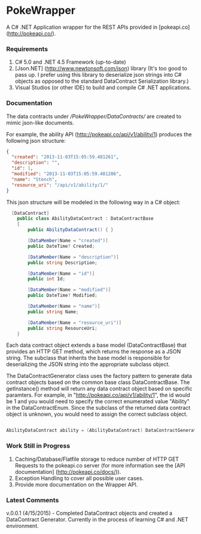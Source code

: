 # PokeWrapper

A C# .NET Application wrapper for the REST APIs provided in [pokeapi.co] (http://pokeapi.co/).

### Requirements

1. C# 5.0 and .NET 4.5 Framework (up-to-date)
2. [Json.NET] (http://www.newtonsoft.com/json) library (It's too good to pass up. I prefer using this library to deserialize json strings into C# objects as opposed to the standard DataContract Serialization library.)
3. Visual Studios (or other IDE) to build and compile C# .NET applications.

### Documentation

The data contracts under _/PokeWrapper/DataContracts/_ are created to mimic json-like documents.

For example, the ability API (http://pokeapi.co/api/v1/ability/1) produces the following json structure:

```json
{
  "created": "2013-11-03T15:05:59.481261",
  "description": "",
  "id": 1,
  "modified": "2013-11-03T15:05:59.481206",
  "name": "Stench",
  "resource_uri": "/api/v1/ability/1/"
}
```

This json structure will be modeled in the following way in a C# object:

```C#
  [DataContract]
    public class AbilityDataContract : DataContractBase
    {
        public AbilityDataContract() { }

        [DataMember(Name = "created")]
        public DateTime? Created;

        [DataMember(Name = "description")]
        public string Description;

        [DataMember(Name = "id")]
        public int Id;

        [DataMember(Name = "modified")]
        public DateTime? Modified;

        [DataMember(Name = "name")]
        public string Name;

        [DataMember(Name = "resource_uri")]
        public string ResourceUri;
    }
```

Each data contract object extends a base model (DataContractBase) that provides an HTTP GET method, which returns the response as a JSON string. The subclass that inherits the base model is responsible for deserializing the JSON string into the appropriate subclass object.

The DataContractGenerator class uses the factory pattern to generate data contract objects based on the common base class DataContractBase. The getInstance() method will return any data contract object based on specific paramters. For example, in "http://pokeapi.co/api/v1/ability/1",  the id would be 1 and you would need to specify the correct enumerated value "Ability" in the DataContractEnum. Since the subclass of the returned data contract object is unknown, you would need to assign the correct subclass object.

```C#

AbilityDataContract ability = (AbilityDataContract) DataContractGenerator.getInstance(DataContractType.Ability, 1);

```

### Work Still in Progress

1. Caching/Database/Flatfile storage to reduce number of HTTP GET Requests to the pokeapi.co server (for more information see the [API documentation] (http://pokeapi.co/docs/)).
2. Exception Handling to cover all possible user cases.
3. Provide more documentation on the Wrapper API.

### Latest Comments

v.0.0.1 (4/15/2015) - Completed DataContract objects and created a DataContract Generator. Currently in the process of learning C# and .NET environment.
